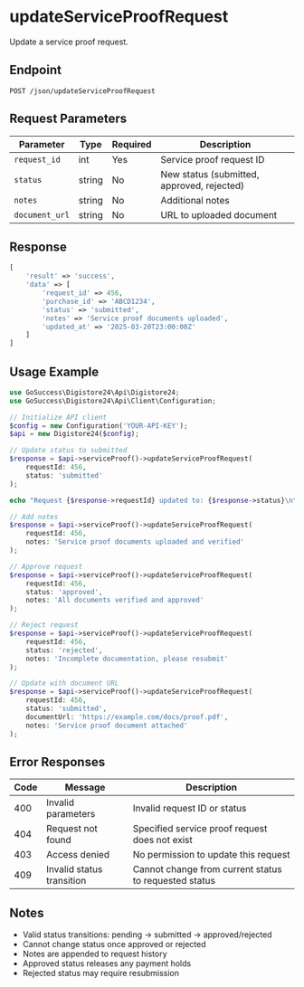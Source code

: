 # updateServiceProofRequest

Update a service proof request.

## Endpoint

```
POST /json/updateServiceProofRequest
```

## Request Parameters

| Parameter | Type | Required | Description |
|-----------|------|----------|-------------|
| `request_id` | int | Yes | Service proof request ID |
| `status` | string | No | New status (submitted, approved, rejected) |
| `notes` | string | No | Additional notes |
| `document_url` | string | No | URL to uploaded document |

## Response

```php
[
    'result' => 'success',
    'data' => [
        'request_id' => 456,
        'purchase_id' => 'ABCD1234',
        'status' => 'submitted',
        'notes' => 'Service proof documents uploaded',
        'updated_at' => '2025-03-20T23:00:00Z'
    ]
]
```

## Usage Example

```php
use GoSuccess\Digistore24\Api\Digistore24;
use GoSuccess\Digistore24\Api\Client\Configuration;

// Initialize API client
$config = new Configuration('YOUR-API-KEY');
$api = new Digistore24($config);

// Update status to submitted
$response = $api->serviceProof()->updateServiceProofRequest(
    requestId: 456,
    status: 'submitted'
);

echo "Request {$response->requestId} updated to: {$response->status}\n";

// Add notes
$response = $api->serviceProof()->updateServiceProofRequest(
    requestId: 456,
    notes: 'Service proof documents uploaded and verified'
);

// Approve request
$response = $api->serviceProof()->updateServiceProofRequest(
    requestId: 456,
    status: 'approved',
    notes: 'All documents verified and approved'
);

// Reject request
$response = $api->serviceProof()->updateServiceProofRequest(
    requestId: 456,
    status: 'rejected',
    notes: 'Incomplete documentation, please resubmit'
);

// Update with document URL
$response = $api->serviceProof()->updateServiceProofRequest(
    requestId: 456,
    status: 'submitted',
    documentUrl: 'https://example.com/docs/proof.pdf',
    notes: 'Service proof document attached'
);
```

## Error Responses

| Code | Message | Description |
|------|---------|-------------|
| 400 | Invalid parameters | Invalid request ID or status |
| 404 | Request not found | Specified service proof request does not exist |
| 403 | Access denied | No permission to update this request |
| 409 | Invalid status transition | Cannot change from current status to requested status |

## Notes

- Valid status transitions: pending → submitted → approved/rejected
- Cannot change status once approved or rejected
- Notes are appended to request history
- Approved status releases any payment holds
- Rejected status may require resubmission
